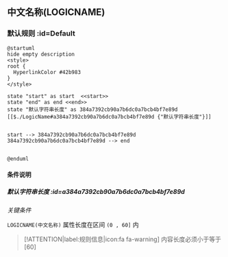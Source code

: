 ## 中文名称(LOGICNAME) <!-- {docsify-ignore-all} -->

   

### 默认规则 :id=Default

```plantuml
@startuml
hide empty description
<style>
root {
  HyperlinkColor #42b983
}
</style>

state "start" as start  <<start>>
state "end" as end <<end>>
state "默认字符串长度" as 384a7392cb90a7b6dc0a7bcb4bf7e89d [[$./LogicName#a384a7392cb90a7b6dc0a7bcb4bf7e89d {"默认字符串长度"}]]


start --> 384a7392cb90a7b6dc0a7bcb4bf7e89d 
384a7392cb90a7b6dc0a7bcb4bf7e89d --> end 


@enduml
```

#### 条件说明

##### 默认字符串长度 :id=a384a7392cb90a7b6dc0a7bcb4bf7e89d


*关键条件*


`LOGICNAME(中文名称)` 属性长度在区间 `(0 , 60]` 内

> [!ATTENTION|label:规则信息|icon:fa fa-warning]
> 内容长度必须小于等于[60]







